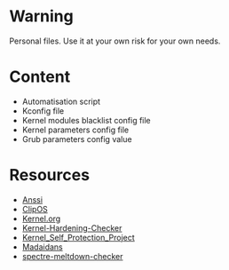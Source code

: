 # Warning
Personal files. Use it at your own risk for your own needs.

# Content
* Automatisation script
* Kconfig file
* Kernel modules blacklist config file
* Kernel parameters config file
* Grub parameters config value

# Resources
* [Anssi](https://cyber.gouv.fr/publications/recommandations-de-securite-relatives-un-systeme-gnulinux)
* [ClipOS](https://docs.clip-os.org/clipos/kernel.html#configuration)
* [Kernel.org](https://www.kernel.org/doc/html/latest/admin-guide/kernel-parameters.html)
* [Kernel-Hardening-Checker](https://github.com/a13xp0p0v/kernel-hardening-checker)
* [Kernel_Self_Protection_Project](https://kernsec.org/wiki/index.php/Kernel_Self_Protection_Project/Recommended_Settings)
* [Madaidans](https://madaidans-insecurities.github.io/guides/linux-hardening.html#kernel)
* [spectre-meltdown-checker](https://github.com/speed47/spectre-meltdown-checker)
